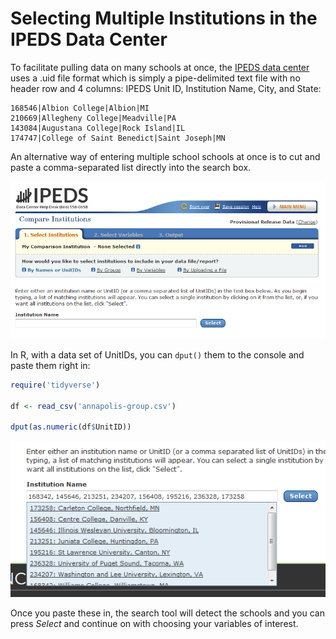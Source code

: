 Selecting Multiple Institutions in the IPEDS Data Center
=========

To facilitate pulling data on many schools at once, the [IPEDS data center](https://nces.ed.gov/ipeds/use-the-data
) uses a .uid file format which is simply a pipe-delimited text file with no header row and 4 columns: IPEDS Unit ID, Institution Name, City, and State:

    168546|Albion College|Albion|MI           
    210669|Allegheny College|Meadville|PA           
    143084|Augustana College|Rock Island|IL         
    174747|College of Saint Benedict|Saint Joseph|MN

An alternative way of entering multiple school schools at once is to cut and paste a comma-separated list directly into the search box.

![shot1](ipeds-institutions.PNG)

In R, with a data set of UnitIDs, you can `dput()` them to the console and paste them right in:
```r
require('tidyverse')

df <- read_csv('annapolis-group.csv')

dput(as.numeric(df$UnitID))

```
![shot2](img/ipeds-comma-sep.PNG)

Once you paste these in, the search tool will detect the schools and you can press *Select* and continue on with choosing your variables of interest.
